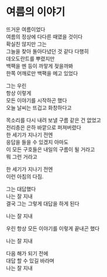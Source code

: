 # 여름의 이야기

뜨거운 여름이었다  
여름의 정상에 다다른 때였을 것이다  
확실친 않지만 그는  
그늘을 찾아 돌아다녔던 것 같다 다행히  
데오도란트를 뿌렸지만  
백팩을 멘 등이 까맣게 젖을까봐  
한쪽 어깨로만 백팩을 메고 있었다

그는 우린  
항상 이렇게  
모든 이야기를 시작하곤 했다  
오늘 날씨는 뜨겁고 화창하다고

목소리를 다시 내려 보낼 구름 같은 건 없었고  
전리층은 은하 바깥으로 퍼져버렸다  
한 세기가 지나기 전엔  
응답을 들을 수 있겠지 아마도  
이 모든 구호들은 내일의 구름이 될 거라고  
뭐 그런 거라고

한 세기가 지나기 전엔  
이런 아침의 다짐.

그는 대답했다  
나는 잘 지내  
결국 그는 그렇게 대답을 하게 된다

나는 잘 지내

우린 항상 모든 이야기를 이렇게 끝내곤 했다

나는 잘 지내

다음 해가 되기 전에  
대답 할 수 있길 바라며  
나는 잘 지내
